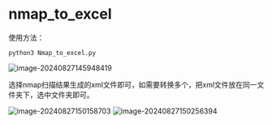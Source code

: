 # nmap_to_excel
使用方法：
```
python3 Nmap_to_excel.py
```
![image-20240827145948419](https://github.com/user-attachments/assets/36d1b67f-a1c1-4e02-8589-458e3b82f3ea)

选择nmap扫描结果生成的xml文件即可，如需要转换多个，把xml文件放在同一文件夹下，选中文件夹即可。

![image-20240827150158703](https://github.com/user-attachments/assets/d3c0d6ca-d752-4b08-8f97-1fb9f92fe20f)
![image-20240827150256394](https://github.com/user-attachments/assets/0aaa8928-1874-439d-a2da-f371cf67307c)

